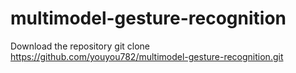 # multimodel-gesture-recognition

Download the repository 
git clone https://github.com/youyou782/multimodel-gesture-recognition.git
